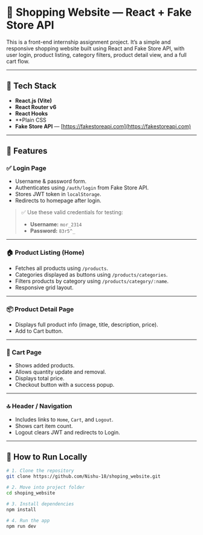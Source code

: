 # 🛒 Shopping Website — React + Fake Store API

This is a front-end internship assignment project. It’s a simple and responsive shopping website built using React and Fake Store API, with user login, product listing, category filters, product detail view, and a full cart flow.

---

## 🔧 Tech Stack

- **React.js (Vite)**
- **React Router v6**
- **React Hooks**
- **Plain CSS
- **Fake Store API** — [https://fakestoreapi.com](https://fakestoreapi.com)

---

## 🚀 Features

### ✅ Login Page
- Username & password form.
- Authenticates using `/auth/login` from Fake Store API.
- Stores JWT token in `localStorage`.
- Redirects to homepage after login.

> ✅ Use these valid credentials for testing:
> - **Username:** `mor_2314`  
> - **Password:** `83r5^_`

---

### 🏠 Product Listing (Home)
- Fetches all products using `/products`.
- Categories displayed as buttons using `/products/categories`.
- Filters products by category using `/products/category/:name`.
- Responsive grid layout.

---

### 📦 Product Detail Page
- Displays full product info (image, title, description, price).
- Add to Cart button.

---

### 🛒 Cart Page
- Shows added products.
- Allows quantity update and removal.
- Displays total price.
- Checkout button with a success popup.

---

### 🔝 Header / Navigation
- Includes links to `Home`, `Cart`, and `Logout`.
- Shows cart item count.
- Logout clears JWT and redirects to Login.

---

## 🧪 How to Run Locally

```bash
# 1. Clone the repository
git clone https://github.com/Nishu-18/shoping_website.git

# 2. Move into project folder
cd shoping_website

# 3. Install dependencies
npm install

# 4. Run the app
npm run dev


